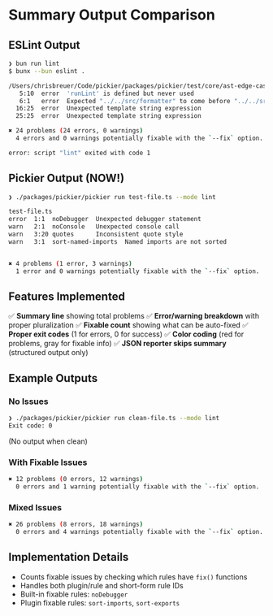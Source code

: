 # Summary Output Comparison

## ESLint Output
```bash
❯ bun run lint
$ bunx --bun eslint .

/Users/chrisbreuer/Code/pickier/packages/pickier/test/core/ast-edge-cases.test.ts
   5:10  error  'runLint' is defined but never used                               unused-imports/no-unused-imports
   6:1   error  Expected "../../src/formatter" to come before "../../src/linter"  perfectionist/sort-imports
  16:25  error  Unexpected template string expression                             no-template-curly-in-string
  25:25  error  Unexpected template string expression                             no-template-curly-in-string

✖ 24 problems (24 errors, 0 warnings)
  4 errors and 0 warnings potentially fixable with the `--fix` option.

error: script "lint" exited with code 1
```

## Pickier Output (NOW!)
```bash
❯ ./packages/pickier/pickier run test-file.ts --mode lint

test-file.ts
error  1:1  noDebugger  Unexpected debugger statement
warn   2:1  noConsole   Unexpected console call
warn   3:20 quotes      Inconsistent quote style
warn   3:1  sort-named-imports  Named imports are not sorted


✖ 4 problems (1 error, 3 warnings)
  1 error and 0 warnings potentially fixable with the `--fix` option.
```

## Features Implemented

✅ **Summary line** showing total problems
✅ **Error/warning breakdown** with proper pluralization
✅ **Fixable count** showing what can be auto-fixed
✅ **Proper exit codes** (1 for errors, 0 for success)
✅ **Color coding** (red for problems, gray for fixable info)
✅ **JSON reporter skips summary** (structured output only)

## Example Outputs

### No Issues
```bash
❯ ./packages/pickier/pickier run clean-file.ts --mode lint
Exit code: 0
```
(No output when clean)

### With Fixable Issues  
```bash
✖ 12 problems (0 errors, 12 warnings)
  0 errors and 1 warning potentially fixable with the `--fix` option.
```

### Mixed Issues
```bash
✖ 26 problems (8 errors, 18 warnings)
  0 errors and 4 warnings potentially fixable with the `--fix` option.
```

## Implementation Details

- Counts fixable issues by checking which rules have `fix()` functions
- Handles both plugin/rule and short-form rule IDs
- Built-in fixable rules: `noDebugger`
- Plugin fixable rules: `sort-imports`, `sort-exports`
